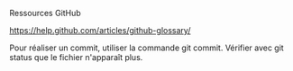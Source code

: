 Ressources GitHub

https://help.github.com/articles/github-glossary/


Pour réaliser un commit, utiliser la commande git commit. Vérifier avec git status que le fichier n'apparaît plus.
